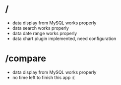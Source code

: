 # /
* data display from MySQL works properly
* data search works properly
* data date range works properly
* data chart plugin implemented, need configuration

# /compare
* data display from MySQL works properly
* no time left to finish this app :(
